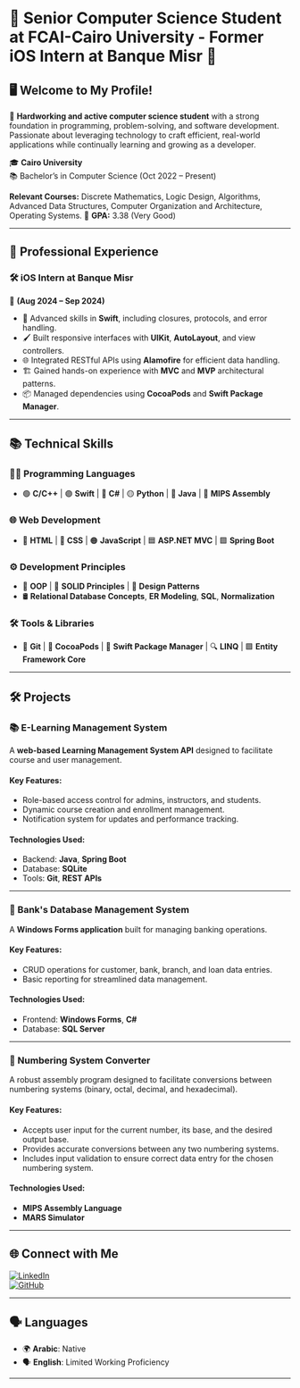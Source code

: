 
# 🌟 Senior Computer Science Student at FCAI-Cairo University - Former iOS Intern at Banque Misr 👋  

## 🖥️ Welcome to My Profile!  

💼 **Hardworking and active computer science student** with a strong foundation in programming, problem-solving, and software development. Passionate about leveraging technology to craft efficient, real-world applications while continually learning and growing as a developer.  

🎓 **Cairo University**  
📚 Bachelor’s in Computer Science (Oct 2022 – Present)

**Relevant Courses:** Discrete Mathematics, Logic Design, Algorithms, Advanced Data Structures, Computer
Organization and Architecture, Operating Systems.
🎯 **GPA:** 3.38 (Very Good)  

---

## 💼 **Professional Experience**  

### 🛠 **iOS Intern at Banque Misr**  
📅 **(Aug 2024 – Sep 2024)**  
- 🚀 Advanced skills in **Swift**, including closures, protocols, and error handling.  
- 🖌 Built responsive interfaces with **UIKit**, **AutoLayout**, and view controllers.  
- 🌐 Integrated RESTful APIs using **Alamofire** for efficient data handling.  
- 🏗️ Gained hands-on experience with **MVC** and **MVP** architectural patterns.  
- 📦 Managed dependencies using **CocoaPods** and **Swift Package Manager**.  

---

## 📚 **Technical Skills**  

### **👨‍💻 Programming Languages**  
- 🟢 **C/C++** | 🟣 **Swift** | 🔵 **C#** | 🟡 **Python** | 🔴 **Java** | 🔵 **MIPS Assembly**

### **🌐 Web Development**  
- 🌟 **HTML** | 🎨 **CSS** | 🟠 **JavaScript** | 🟦 **ASP.NET MVC** | 🟪 **Spring Boot**  

### **⚙️ Development Principles**  
- 📐 **OOP** | 🎯 **SOLID Principles** | 🧩 **Design Patterns**  
- 🛢️ **Relational Database Concepts**, **ER Modeling**, **SQL**, **Normalization**

### **🛠️ Tools & Libraries**  
- 📂 **Git** | 🍫 **CocoaPods** | 🚀 **Swift Package Manager** | 🔍 **LINQ** | 🟩 **Entity Framework Core**  

---

## 🛠️ **Projects**  

### **📚 E-Learning Management System**  
A **web-based Learning Management System API** designed to facilitate course and user management.  

#### Key Features:  
- Role-based access control for admins, instructors, and students.  
- Dynamic course creation and enrollment management.  
- Notification system for updates and performance tracking.  

#### Technologies Used:  
- Backend: **Java**, **Spring Boot**  
- Database: **SQLite**  
- Tools: **Git**, **REST APIs**  

---

### **💼 Bank's Database Management System**  
A **Windows Forms application** built for managing banking operations.  

#### Key Features:  
- CRUD operations for customer, bank, branch, and loan data entries.  
- Basic reporting for streamlined data management.  

#### Technologies Used:  
- Frontend: **Windows Forms**, **C#**  
- Database: **SQL Server**

---

### **📐 Numbering System Converter**  
A robust assembly program designed to facilitate conversions between numbering systems (binary, octal, decimal, and hexadecimal).  

#### **Key Features:**  
- Accepts user input for the current number, its base, and the desired output base.  
- Provides accurate conversions between any two numbering systems.
- Includes input validation to ensure correct data entry for the chosen numbering system.  

#### **Technologies Used:**  
- **MIPS Assembly Language**  
- **MARS Simulator**  

---

## 🌐 **Connect with Me**  

[![LinkedIn](https://img.shields.io/badge/LinkedIn-Ahmed%20Nasser-blue?style=for-the-badge&logo=linkedin&logoColor=white)](https://linkedin.com/in/ahmed-nasser-91aab6279)  
[![GitHub](https://img.shields.io/badge/GitHub-Ahmed%20Nasser-black?style=for-the-badge&logo=github&logoColor=white)](https://github.com/AhmedNasser23)  

---

## 🗣️ **Languages**  

- 🌍 **Arabic**: Native  
- 🗣️ **English**: Limited Working Proficiency  

---
